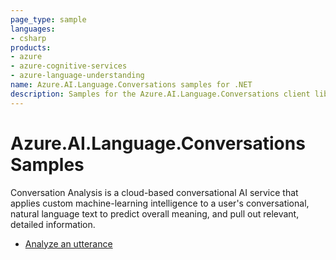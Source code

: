 ```yaml
---
page_type: sample
languages:
- csharp
products:
- azure
- azure-cognitive-services
- azure-language-understanding
name: Azure.AI.Language.Conversations samples for .NET
description: Samples for the Azure.AI.Language.Conversations client library
---
```


# Azure.AI.Language.Conversations Samples

Conversation Analysis is a cloud-based conversational AI service that applies custom machine-learning intelligence to a user's conversational, natural language text to predict overall meaning, and pull out relevant, detailed information.

- [Analyze an utterance](https://github.com/Azure/azure-sdk-for-net/tree/main/sdk/cognitivelanguage/Azure.AI.Language.Conversations/samples/Sample1_AnalyzeConversation.md)
